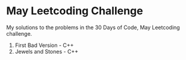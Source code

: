 # May Leetcoding Challenge
My solutions to the problems in the 30 Days of Code, May Leetcoding challenge.

1. First Bad Version - C++
2. Jewels and Stones - C++

